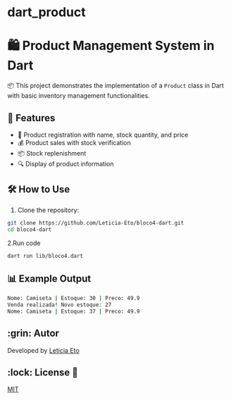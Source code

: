 # dart_product
# 🛍️ Product Management System in Dart

📦 This project demonstrates the implementation of a `Product` class in Dart with basic inventory management functionalities.

## 🚀 Features

- 📝 Product registration with name, stock quantity, and price  
- 💰 Product sales with stock verification  
- 📦 Stock replenishment  
- 🔍 Display of product information  

## 🛠️ How to Use

1. Clone the repository:  
```bash
git clone https://github.com/Leticia-Eto/bloco4-dart.git
cd bloco4-dart
```
2.Run code
```bash
dart run lib/bloco4.dart
```

## 📊 Example Output
```bash
Nome: Camiseta | Estoque: 30 | Preco: 49.9
Venda realizada! Novo estoque: 27
Nome: Camiseta | Estoque: 37 | Preco: 49.9 
```
<h2 id=author>:grin: Autor</h2>

Developed by <a href="www.linkedin.com/in/leticia-eto-filo-candido-a05068304" target="_blank">Leticia Eto</a>

<h2 id=licence>:lock: License 📄</h2>
<a href="https://github.com/Leticia-Eto/GreetingApp/blob/main/LICENSE" target="_blank">MIT</a>
